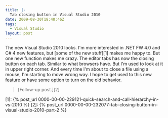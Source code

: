 ```yaml
---
title: |-
  Tab closing button in Visual Studio 2010
date: 2009-08-30T18:40:46Z
tags:
  - Visual Studio
layout: post
---
```

The new Visual Studio 2010 looks. I'm more interested in .NET FW 4.0 and C# 4 new features, but [some of the new stuff][1] makes me happy to. But one new function makes me crazy. The editor tabs has now the closing button on each tab. Similar to what browsers have. But I'm used to look at it in upper right corner. And every time I'm about to close a file using a mouse, I'm starting to move wrong way. I hope to get used to this new feature or have some option to turn on the old behavior.

> [Follow-up post.][2]

[1]: {% post_url 0000-00-00-229121-quick-search-and-call-hierarchy-in-vs-2010 %}
[2]: {% post_url 0000-00-00-232077-tab-closing-button-in-visual-studio-2010-part-2 %}